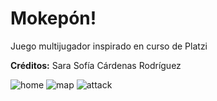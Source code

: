 # Mokepón!
Juego multijugador inspirado en curso de Platzi

**Créditos:** Sara Sofía Cárdenas Rodríguez

![home](https://user-images.githubusercontent.com/101780188/210098448-38934152-f6a2-4842-95e6-69dc61138b7b.jpg)
![map](https://user-images.githubusercontent.com/101780188/210098475-f0e6fc4b-f86b-49ed-b185-f46c65918390.jpg)
![attack](https://user-images.githubusercontent.com/101780188/210098494-a133473e-796c-407d-be5d-d4900a048f58.jpg)
